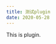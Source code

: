 ```yaml
---
title: 测试plugin
date: 2020-05-28
---
```

<!--
 * @Descripttion: ----描述----
 * @version: 1.0
 * @Author: 张鹏
 * @Date: 2021-12-06 08:45:24
 * @LastEditors: 张鹏
 * @LastEditTime: 2021-12-29 15:14:39
-->


This is plugin.